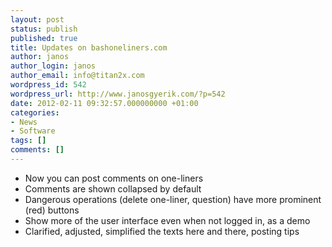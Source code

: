 ```yaml
---
layout: post
status: publish
published: true
title: Updates on bashoneliners.com
author: janos
author_login: janos
author_email: info@titan2x.com
wordpress_id: 542
wordpress_url: http://www.janosgyerik.com/?p=542
date: 2012-02-11 09:32:57.000000000 +01:00
categories:
- News
- Software
tags: []
comments: []
---
```

<ul>
	<li>Now you can post comments on one-liners</li>
	<li>Comments are shown collapsed by default</li>
	<li>Dangerous operations (delete one-liner, question) have more prominent (red) buttons</li>
	<li>Show more of the user interface even when not logged in, as a demo</li>
	<li>Clarified, adjusted, simplified the texts here and there, posting tips</li>
</ul>
